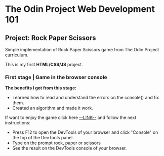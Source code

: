 # The Odin Project Web Development 101
## Project: Rock Paper Scissors

Simple implementation of Rock Paper Scissors game from The Odin Project [curriculum](https://www.theodinproject.com/lessons/foundations-rock-paper-scissors).

This is my first **HTML/CSS/JS** project. 
<!-- Live version of the game is here. -->
### First stage | Game in the browser console

__The benefits I got from this stage:__

* Learned how to read and understand the errors on the console() and fix them.
* Created an algorithm and made it work.

If want to enjoy the game click here [--LINK--](https://richintheflow.github.io/rock-paper-scissors/) and follow the next instructions:
* Press F12 to open the DevTools of your browser and click "Console" on the top of the DevTools panel.
* Type on the prompt rock, paper or scissors
* See the result on the DevTools console of your browser.

<!-- Second stage | Game with added UI -->

<!-- The benefits I got from this stage: -->

<!--     Learned to use and modify Font Awesome Icons. -->
<!--     Deepened knowledge of CSS transform and transition effects. -->
<!--     Installed and learned to use ESlint for code problems fixing. -->
<!--     Learned basic manipulations of elements styles through JavaScript code (setting attributes, adding/removing classes, changing inline styles and texts). -->
<!--     Improved my understanding of JavaScript functions (organization, workspaces, scopes, calling, invoking, breaking down into smaller ones..). -->

<!-- Summary -->

<!--     For a more playful experience, theme was changed to 'Fantasy' and name was changed to 'Wand Bow Mace'. -->
<!--     The game has a responsive layout with one breakpoint. -->
<!--     The game is fully playable in the browser window. -->
<!--     I really tried to keep readable and understandable code, short functions, descriptive names and fantasy mood of the game.sparkles -->

